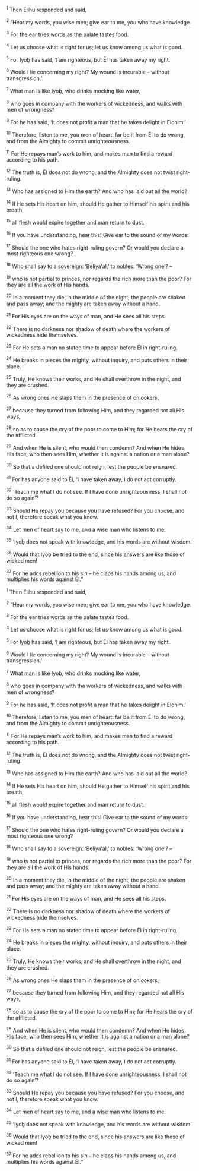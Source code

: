 <sup>1</sup> Then Elihu responded and said,

<sup>2</sup> “Hear my words, you wise men; give ear to me, you who have knowledge.

<sup>3</sup> For the ear tries words as the palate tastes food.

<sup>4</sup> Let us choose what is right for us; let us know among us what is good.

<sup>5</sup> For Iyoḇ has said, ‘I am righteous, but Ĕl has taken away my right.

<sup>6</sup> Would I lie concerning my right? My wound is incurable – without transgression.’

<sup>7</sup> What man is like Iyoḇ, who drinks mocking like water,

<sup>8</sup> who goes in company with the workers of wickedness, and walks with men of wrongness?

<sup>9</sup> For he has said, ‘It does not profit a man that he takes delight in Elohim.’

<sup>10</sup> Therefore, listen to me, you men of heart: far be it from Ĕl to do wrong, and from the Almighty to commit unrighteousness.

<sup>11</sup> For He repays man’s work to him, and makes man to find a reward according to his path.

<sup>12</sup> The truth is, Ĕl does not do wrong, and the Almighty does not twist right-ruling.

<sup>13</sup> Who has assigned to Him the earth? And who has laid out all the world?

<sup>14</sup> If He sets His heart on him, should He gather to Himself his spirit and his breath,

<sup>15</sup> all flesh would expire together and man return to dust.

<sup>16</sup> If you have understanding, hear this! Give ear to the sound of my words:

<sup>17</sup> Should the one who hates right-ruling govern? Or would you declare a most righteous one wrong?

<sup>18</sup> Who shall say to a sovereign: ‘Beliya‛al,’ to nobles: ‘Wrong one’? –

<sup>19</sup> who is not partial to princes, nor regards the rich more than the poor? For they are all the work of His hands.

<sup>20</sup> In a moment they die, in the middle of the night; the people are shaken and pass away; and the mighty are taken away without a hand.

<sup>21</sup> For His eyes are on the ways of man, and He sees all his steps.

<sup>22</sup> There is no darkness nor shadow of death where the workers of wickedness hide themselves.

<sup>23</sup> For He sets a man no stated time to appear before Ĕl in right-ruling.

<sup>24</sup> He breaks in pieces the mighty, without inquiry, and puts others in their place.

<sup>25</sup> Truly, He knows their works, and He shall overthrow in the night, and they are crushed.

<sup>26</sup> As wrong ones He slaps them in the presence of onlookers,

<sup>27</sup> because they turned from following Him, and they regarded not all His ways,

<sup>28</sup> so as to cause the cry of the poor to come to Him; for He hears the cry of the afflicted.

<sup>29</sup> And when He is silent, who would then condemn? And when He hides His face, who then sees Him, whether it is against a nation or a man alone?

<sup>30</sup> So that a defiled one should not reign, lest the people be ensnared.

<sup>31</sup> For has anyone said to Ĕl, ‘I have taken away, I do not act corruptly.

<sup>32</sup> ‘Teach me what I do not see. If I have done unrighteousness, I shall not do so again’?

<sup>33</sup> Should He repay you because you have refused? For you choose, and not I, therefore speak what you know.

<sup>34</sup> Let men of heart say to me, and a wise man who listens to me:

<sup>35</sup> ‘Iyoḇ does not speak with knowledge, and his words are without wisdom.’

<sup>36</sup> Would that Iyoḇ be tried to the end, since his answers are like those of wicked men!

<sup>37</sup> For he adds rebellion to his sin – he claps his hands among us, and multiplies his words against Ĕl.”

<sup>1</sup> Then Elihu responded and said,

<sup>2</sup> “Hear my words, you wise men; give ear to me, you who have knowledge.

<sup>3</sup> For the ear tries words as the palate tastes food.

<sup>4</sup> Let us choose what is right for us; let us know among us what is good.

<sup>5</sup> For Iyoḇ has said, ‘I am righteous, but Ĕl has taken away my right.

<sup>6</sup> Would I lie concerning my right? My wound is incurable – without transgression.’

<sup>7</sup> What man is like Iyoḇ, who drinks mocking like water,

<sup>8</sup> who goes in company with the workers of wickedness, and walks with men of wrongness?

<sup>9</sup> For he has said, ‘It does not profit a man that he takes delight in Elohim.’

<sup>10</sup> Therefore, listen to me, you men of heart: far be it from Ĕl to do wrong, and from the Almighty to commit unrighteousness.

<sup>11</sup> For He repays man’s work to him, and makes man to find a reward according to his path.

<sup>12</sup> The truth is, Ĕl does not do wrong, and the Almighty does not twist right-ruling.

<sup>13</sup> Who has assigned to Him the earth? And who has laid out all the world?

<sup>14</sup> If He sets His heart on him, should He gather to Himself his spirit and his breath,

<sup>15</sup> all flesh would expire together and man return to dust.

<sup>16</sup> If you have understanding, hear this! Give ear to the sound of my words:

<sup>17</sup> Should the one who hates right-ruling govern? Or would you declare a most righteous one wrong?

<sup>18</sup> Who shall say to a sovereign: ‘Beliya‛al,’ to nobles: ‘Wrong one’? –

<sup>19</sup> who is not partial to princes, nor regards the rich more than the poor? For they are all the work of His hands.

<sup>20</sup> In a moment they die, in the middle of the night; the people are shaken and pass away; and the mighty are taken away without a hand.

<sup>21</sup> For His eyes are on the ways of man, and He sees all his steps.

<sup>22</sup> There is no darkness nor shadow of death where the workers of wickedness hide themselves.

<sup>23</sup> For He sets a man no stated time to appear before Ĕl in right-ruling.

<sup>24</sup> He breaks in pieces the mighty, without inquiry, and puts others in their place.

<sup>25</sup> Truly, He knows their works, and He shall overthrow in the night, and they are crushed.

<sup>26</sup> As wrong ones He slaps them in the presence of onlookers,

<sup>27</sup> because they turned from following Him, and they regarded not all His ways,

<sup>28</sup> so as to cause the cry of the poor to come to Him; for He hears the cry of the afflicted.

<sup>29</sup> And when He is silent, who would then condemn? And when He hides His face, who then sees Him, whether it is against a nation or a man alone?

<sup>30</sup> So that a defiled one should not reign, lest the people be ensnared.

<sup>31</sup> For has anyone said to Ĕl, ‘I have taken away, I do not act corruptly.

<sup>32</sup> ‘Teach me what I do not see. If I have done unrighteousness, I shall not do so again’?

<sup>33</sup> Should He repay you because you have refused? For you choose, and not I, therefore speak what you know.

<sup>34</sup> Let men of heart say to me, and a wise man who listens to me:

<sup>35</sup> ‘Iyoḇ does not speak with knowledge, and his words are without wisdom.’

<sup>36</sup> Would that Iyoḇ be tried to the end, since his answers are like those of wicked men!

<sup>37</sup> For he adds rebellion to his sin – he claps his hands among us, and multiplies his words against Ĕl.”

